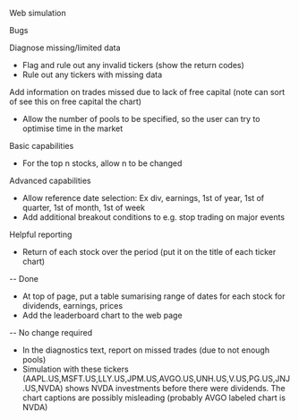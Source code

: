 Web simulation

Bugs

Diagnose missing/limited data
- Flag and rule out any invalid tickers (show the return codes)
- Rule out any tickers with missing data

Add information on trades missed due to lack of free capital 
(note can sort of see this on free capital the chart)
- Allow the number of pools to be specified, so the user can try to optimise time in the market

Basic capabilities
- For the top n stocks, allow n to be changed

Advanced capabilities
- Allow reference date selection: Ex div, earnings, 1st of  year, 1st of quarter, 1st of month, 1st of week
- Add additional breakout conditions to e.g. stop trading on major events 

Helpful reporting
- Return of each stock over the period (put it on the title of each ticker chart)

--
Done
- At top of page, put a table sumarising range of dates for each stock for dividends, earnings, prices
- Add the leaderboard chart to the web page

--
No change required
- In the diagnostics text, report on missed trades (due to not enough pools)
- Simulation with these tickers (AAPL.US,MSFT.US,LLY.US,JPM.US,AVGO.US,UNH.US,V.US,PG.US,JNJ.US,NVDA) shows NVDA investments before there were dividends. The chart captions are possibly misleading (probably AVGO labeled chart is NVDA)
